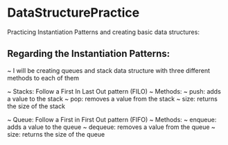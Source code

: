 # DataStructurePractice
Practicing Instantiation Patterns and creating basic data structures:

## Regarding the Instantiation Patterns: 
~ I will be creating queues and stack data structure with three different methods to each of them

~ Stacks: Follow a First In Last Out pattern (FILO)
  ~ Methods:
  ~ push: adds a value to the stack
  ~ pop: removes a value from the stack
  ~ size: returns the size of the stack

~ Queue: Follow a First in First Out pattern (FIFO)
  ~ Methods:
  ~ enqueue: adds a value to the queue
  ~ dequeue: removes a value from the queue
  ~ size: returns the size of the queue
